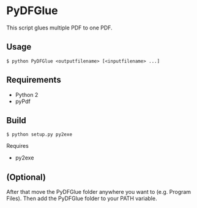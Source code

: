 PyDFGlue
========

This script glues multiple PDF to one PDF.


Usage
-----

    $ python PyDFGlue <outputfilename> [<inputfilename> ...]
    

Requirements
------------

* Python 2
* pyPdf


Build
-----

    $ python setup.py py2exe

Requires
* py2exe

(Optional)
----------
After that move the PyDFGlue folder anywhere you want to (e.g. Program Files).
Then add the PyDFGlue folder to your PATH variable.